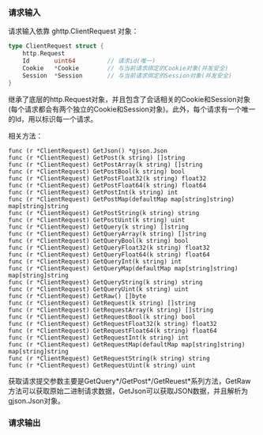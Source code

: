 ### 请求输入
请求输入依靠 ghttp.ClientRequest 对象：
```go
type ClientRequest struct {
    http.Request
    Id       uint64         // 请求id(唯一)
    Cookie   *Cookie        // 与当前请求绑定的Cookie对象(并发安全)
    Session  *Session       // 与当前请求绑定的Session对象(并发安全)
}
```
继承了底层的http.Request对象，并且包含了会话相关的Cookie和Session对象(每个请求都会有两个独立的Cookie和Session对象)。此外，每个请求有一个唯一的Id，用以标识每一个请求。

相关方法：

    func (r *ClientRequest) GetJson() *gjson.Json
    func (r *ClientRequest) GetPost(k string) []string
    func (r *ClientRequest) GetPostArray(k string) []string
    func (r *ClientRequest) GetPostBool(k string) bool
    func (r *ClientRequest) GetPostFloat32(k string) float32
    func (r *ClientRequest) GetPostFloat64(k string) float64
    func (r *ClientRequest) GetPostInt(k string) int
    func (r *ClientRequest) GetPostMap(defaultMap map[string]string) map[string]string
    func (r *ClientRequest) GetPostString(k string) string
    func (r *ClientRequest) GetPostUint(k string) uint
    func (r *ClientRequest) GetQuery(k string) []string
    func (r *ClientRequest) GetQueryArray(k string) []string
    func (r *ClientRequest) GetQueryBool(k string) bool
    func (r *ClientRequest) GetQueryFloat32(k string) float32
    func (r *ClientRequest) GetQueryFloat64(k string) float64
    func (r *ClientRequest) GetQueryInt(k string) int
    func (r *ClientRequest) GetQueryMap(defaultMap map[string]string) map[string]string
    func (r *ClientRequest) GetQueryString(k string) string
    func (r *ClientRequest) GetQueryUint(k string) uint
    func (r *ClientRequest) GetRaw() []byte
    func (r *ClientRequest) GetRequest(k string) []string
    func (r *ClientRequest) GetRequestArray(k string) []string
    func (r *ClientRequest) GetRequestBool(k string) bool
    func (r *ClientRequest) GetRequestFloat32(k string) float32
    func (r *ClientRequest) GetRequestFloat64(k string) float64
    func (r *ClientRequest) GetRequestInt(k string) int
    func (r *ClientRequest) GetRequestMap(defaultMap map[string]string) map[string]string
    func (r *ClientRequest) GetRequestString(k string) string
    func (r *ClientRequest) GetRequestUint(k string) uint

获取请求提交参数主要是GetQuery*/GetPost*/GetReuest*系列方法，GetRaw方法可以获取原始二进制请求数据，GetJson可以获取JSON数据，并且解析为gjson.Json对象。


### 请求输出